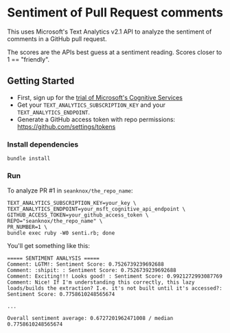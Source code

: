# Sentiment of Pull Request comments

This uses Microsoft's Text Analytics v2.1 API to analyze the sentiment of comments in a GitHub pull request. 

The scores are the APIs best guess at a sentiment reading. Scores closer to 1 == "friendly".

## Getting Started

- First, sign up for the [trial of Microsoft's Cognitive Services](https://azure.microsoft.com/en-us/free/cognitive-services/)
- Get your `TEXT_ANALYTICS_SUBSCRIPTION_KEY` and your `TEXT_ANALYTICS_ENDPOINT`.
- Generate a GitHub access token with repo permissions: https://github.com/settings/tokens

### Install dependencies

`bundle install`

### Run

To analyze PR #1 in `seanknox/the_repo_name`:

```
TEXT_ANALYTICS_SUBSCRIPTION_KEY=your_key \
TEXT_ANALYTICS_ENDPOINT=your_msft_cognitive_api_endpoint \
GITHUB_ACCESS_TOKEN=your_github_access_token \
REPO="seanknox/the_repo_name" \
PR_NUMBER=1 \
bundle exec ruby -W0 senti.rb; done
```

You'll get something like this:

```
===== SENTIMENT ANALYSIS =====
Comment: LGTM!: Sentiment Score: 0.7526739239692688
Comment: :shipit: : Sentiment Score: 0.7526739239692688
Comment: Exciting!!! Looks good! : Sentiment Score: 0.9921272993087769
Comment: Nice! If I'm understanding this correctly, this lazy loads/builds the extraction? I.e. it's not built until it's accessed?: Sentiment Score: 0.7758610248565674

...

Overall sentiment average: 0.6727201962471008 / median 0.7758610248565674
```

